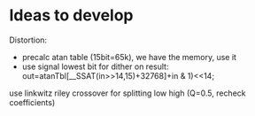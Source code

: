 
# Ideas to develop

Distortion:

- precalc atan table (15bit=65k), we have the memory, use it
- use signal lowest bit for dither on result:
  out=atanTbl[__SSAT(in>>14,15)+32768]+in & 1)<<14;

use linkwitz riley crossover for splitting low high (Q=0.5, recheck coefficients)



